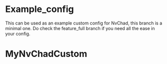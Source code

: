# Example_config

This can be used as an example custom config for NvChad, this branch is a minimal one. Do check the feature_full branch if you need all the ease in your config.
# MyNvChadCustom
